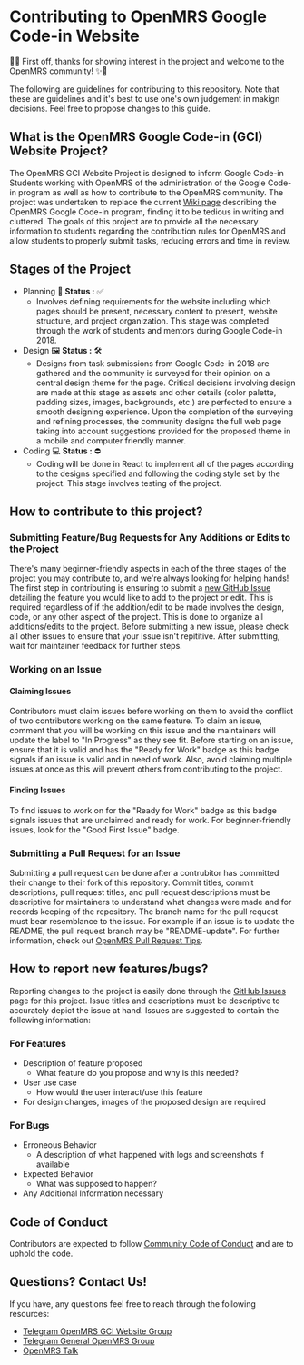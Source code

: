 # Contributing to OpenMRS Google Code-in Website

👋✨ First off, thanks for showing interest in the project and welcome to the OpenMRS community! ✨👋

The following are guidelines for contributing to this repository. Note that these are guidelines and it's best to use one's own judgement in makign decisions. Feel free to propose changes to this guide.

## What is the OpenMRS Google Code-in (GCI) Website Project?

The OpenMRS GCI Website Project is designed to inform Google Code-in Students working with OpenMRS of the administration of the Google Code-in program as well as how to contribute to the OpenMRS community. The project was undertaken to replace the current [Wiki page](https://om.rs/gci) describing the OpenMRS Google Code-in program, finding it to be tedious in writing and cluttered. The goals of this project are to provide all the necessary information to students regarding the contribution rules for OpenMRS and allow students to properly submit tasks, reducing errors and time in review. 

## Stages of the Project

  * Planning 📝 **Status :** ✅
      * Involves defining requirements for the website including which pages should be present, necessary content to present, website structure, and project organization. This stage was completed through the work of students and mentors during Google Code-in 2018.
  * Design 🖼 **Status :** 🛠
      * Designs from task submissions from Google Code-in 2018 are gathered and the community is surveyed for their opinion on a central design theme for the page. Critical decisions involving design are made at this stage as assets and other details (color palette, padding sizes, images, backgrounds, etc.) are perfected to ensure a smooth designing experience. Upon the completion of the surveying and refining processes, the community designs the full web page taking into account suggestions provided for the proposed theme in a mobile and computer friendly manner.
   * Coding 💻 **Status :** ⛔
       * Coding will be done in React to implement all of the pages according to the designs specified and following the coding style set by the project. This stage involves testing of the project.

## How to contribute to this project?

### Submitting Feature/Bug Requests for Any Additions or Edits to the Project
There's many beginner-friendly aspects in each of the three stages of the project you may contribute to, and we're always looking for helping hands! The first step in contributing is ensuring to submit a [new GitHub Issue](https://github.com/ykarim/openmrs-contrib-gci-site/issues/new) detailing the feature you would like to add to the project or edit. This is required regardless of if the addition/edit to be made involves the design, code, or any other aspect of the project. This is done to organize all additions/edits to the project. Before submitting a new issue, please check all other issues to ensure that your issue isn't repititive. After submitting, wait for maintainer feedback for further steps.

### Working on an Issue

#### Claiming Issues

Contributors must claim issues before working on them to avoid the conflict of two contributors working on the same feature. To claim an issue, comment that you will be working on this issue and the maintainers will update the label to "In Progress" as they see fit. Before starting on an issue, ensure that it is valid and has the "Ready for Work" badge as this badge signals if an issue is valid and in need of work. Also, avoid claiming multiple issues at once as this will prevent others from contributing to the project.

#### Finding Issues

To find issues to work on for the "Ready for Work" badge as this badge signals issues that are unclaimed and ready for work. For beginner-friendly issues, look for the "Good First Issue" badge.

### Submitting a Pull Request for an Issue

Submitting a pull request can be done after a contrubitor has committed their change to their fork of this repository. Commit titles, commit descriptions, pull request titles, and pull request descriptions must be descriptive for maintainers to understand what changes were made and for records keeping of the repository. The branch name for the pull request must bear resemblance to the issue. For example if an issue is to update the README, the pull request branch may be "README-update". For further information, check out [OpenMRS Pull Request Tips](https://wiki.openmrs.org/display/docs/Pull+Request+Tips).

## How to report new features/bugs?

Reporting changes to the project is easily done through the [GitHub Issues](https://github.com/ykarim/openmrs-contrib-gci-site/issues) page for this project. Issue titles and descriptions must be descriptive to accurately depict the issue at hand. Issues are suggested to contain the following information:

### For Features
  * Description of feature proposed
      * What feature do you propose and why is this needed?
  * User use case
      * How would the user interact/use this feature
  * For design changes, images of the proposed design are required

### For Bugs
  * Erroneous Behavior 
      * A description of what happened with logs and screenshots if available
  * Expected Behavior 
      * What was supposed to happen?
  * Any Additional Information necessary

## Code of Conduct

Contributors are expected to follow [Community Code of Conduct](https://github.com/ykarim/openmrs-contrib-gci-site/blob/master/.github/CODE_OF_CONDUCT.md) and are to uphold the code.

## Questions? Contact Us!

If you have, any questions feel free to reach through the following resources:
  * [Telegram OpenMRS GCI Website Group](https://t.me/openmrsgcisite)
  * [Telegram General OpenMRS Group](https://t.me/OpenMRS)
  * [OpenMRS Talk](https://talk.openmrs.org)
